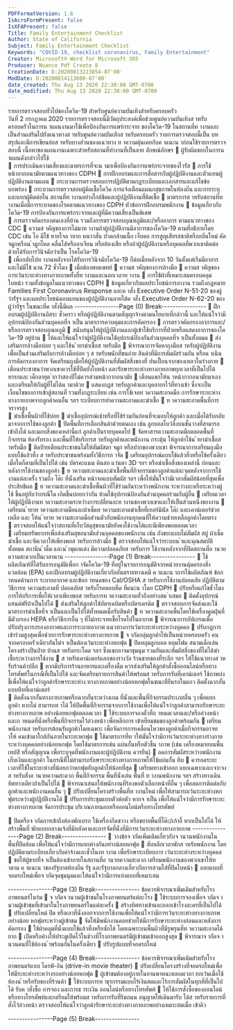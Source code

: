 ```yaml
---
PDFFormatVersion: 1.6
IsAcroFormPresent: false
IsXFAPresent: false
Title: Family Entertainment Checklist
Author: State of California
Subject: Family Entertainment Checklist
Keywords: "COVID-19, checklist coronavirus, Family Entertainment"
Creator: Microsoft® Word for Microsoft 365
Producer: Nuance Pdf Create 8
CreationDate: D:20200813223854-07'00'
ModDate: D:20200814113600-07'00'
date_created: Thu Aug 13 2020 22:38:00 GMT-0700
date_modified: Thu Aug 13 2020 22:38:00 GMT-0700
---
```

 
รายการตรวจสอบทั่วไปของโควิด-19 
สําหรับศูนย์ความบันเทิงสําหรับครอบครัว  
วันที่ 2 กรกฎาคม 2020 
รายการตรวจสอบนี้มีวัตถุประสงค์เพื่อช่วยศูนย์ความบันเทิงส าหรับครอบครัวในการน าแผนงานมาใช้เพื่อป้องกันการแพร่กระจาย
ของโควิด-19 ในสถานที่ท างานและเป็นส่วนเสริมไปยังแนวทางส าหรับศูนย์ความบันเทิงส าหรับครอบครัว รายการตรวจสอบนี้เป็น
บทสรุปและมีการเขียนย่อส าหรับบางส่วนของแนวทาง ท าความคุ้นเคยกับค าแนะน าก่อนใช้รายการตรวจสอบนี้ 
เนื้อหาของแผนงานเฉพาะสําหรับสถานที่ทํางานที่เป็นลาย
ลักษณ์อักษร 
 ผู้รับผิดชอบในการน าแผนดังกล่าวไปใช้  
 การประเมินความเสี่ยงและมาตรการที่จะน ามาเพื่อป้องกันการแพร่กระจายของไวรัส 
 การใช้หน้ากากอนามัยตามแนวทางของ CDPH 
 การฝึกอบรมและการสื่อสารกับผู้ปฏิบัติงานและตัวแทนผู้ปฏิบัติงานตามแผน 
 กระบวนการตรวจสอบการปฏิบัติตามกฎระเบียบและเอกสารและแก้ไขข้อบกพร่อง 
 กระบวนการตรวจสอบผู้ติดเชื้อโควิด การแจ้งเตือนแผนกสุขภาพในท้องถิ่น และการระบุและแยกผู้ติดต่อใน
สถานที่ท างานอย่างใกล้ชิดและผู้ปฏิบัติงานที่ติดเชื้อ 
 มาตรการส าหรับสถานที่ท างานเมื่อมีการระบาดของโรคตามแนวทางของ CDPH 
หัวข้อการฝึกอบรมพนักงาน 
 ข้อมูลเกี่ยวกับโควิด-19 การป้องกันการแพร่กระจายและผู้ที่มีความเสี่ยงเป็นพิเศษ  
 การตรวจคัดกรองตนเองที่บ้าน รวมถึงการตรวจสอบอุณหภูมิและ/หรืออาการ ตามแนวทางของ CDC 
 ความส าคัญของการไม่มาท างานถ้าผู้ปฏิบัติงานมีอาการของโควิด-19 ตามที่อธิบายโดย CDC เช่น ไอ มีไข้ 
หายใจล าบาก หนาวสั่น ปวดกล้ามเนื้อ เจ็บคอ การสูญเสียรสชาติหรือกลิ่นใหม่ คัดจมูกหรือน ้ามูกไหล 
คลื่นไส้หรืออาเจียน หรือท้องเสีย หรือถ้าผู้ปฏิบัติงานหรือบุคคลที่พวกเขาติดต่อด้วยได้รับการวินิจฉัยว่าเป็น
โรคโควิด-19  
 เพื่อกลับไปท างานหลังจากได้รับการวินิจฉัยโควิด-19 ก็ต่อเมื่อหลังจาก 10 วันตั้งแต่เริ่มมีอาการและไม่มีไข้
นาน 72 ชั่วโมง 
 เมื่อต้องพบแพทย์ 
 ความส าคัญของการล้างมือ 
 ความส าคัญของการเว้นระยะห่างทางกายภาพทั้งที่ท างานและนอกเวลาท างาน 
 การใช้ผ้าที่เหมาะสมครอบคลุมใบหน้า รวมทั้งข้อมูลในแนวทางของ CDPH 
 ข้อมูลเกี่ยวกับผลประโยชน์การลางาน รวมถึงกฎหมาย Families First Coronavirus Response และค าสั่ง 
Executive Order N-51-20 ของผู้ว่ารัฐฯ และผลประโยชน์ตอบแทนของผู้ปฏิบัติงานภายใต้ค าสั่ง 
Executive Order N-62-20 ของผู้ว่ารัฐฯ ในขณะที่ค าสั่งนี้มีผล 
----------------Page (0) Break----------------
 ฝึกอบรมผู้ปฏิบัติงานอิสระ ชั่วคราว หรือผู้ปฏิบัติงานตามสัญญาจ้างตามนโยบายที่กล่าวนี้ และให้แน่ใจว่ามี
อุปกรณ์ป้องกันส่วนบุคคลที่จ าเป็น 
มาตรการควบคุมและการคัดกรอง 
 การตรวจคัดกรองอาการและ/หรือการตรวจสอบอุณหภูมิ 
 สนับสนุนให้ผู้ปฏิบัติงานและผู้เข้าใช้บริการที่ป่วยหรือแสดงอาการของโควิด-19 อยู่บ้าน 
 ให้และให้แน่ใจว่าผู้ปฏิบัติงานใช้อุปกรณ์ป้องกันส่วนบุคคลที่จ าเป็นทั้งหมด 
 ส่งเสริมการล้างมือบ่อย ๆ และใช้น ้ายาฆ่าเชื้อส าหรับมือ 
 พิจารณาการจัดหาถุงมือส าหรับผู้ปฏิบัติงานเพื่อเป็นส่วนเสริมกับการล้างมือบ่อย ๆ ส าหรับพนักที่ขนถ่าย
สินค้าที่มีการสัมผัสร่วมกัน หรือด าเนินการคัดกรองอาการ จัดเตรียมถุงมือให้ผู้ปฏิบัติงานที่สัมผัสสิ่งของที่
ปนเปื้อนจากของเหลวในร่างกาย 
 เตือนประชาชนว่าพวกเขาควรใช้ที่ปิดบังใบหน้า และรักษาระยะห่างทางกายภาพทุกเวลาที่เป็นไปได้ ทารกและ
เด็กอายุต ่ากว่าสองปีไม่ควรสวมหน้ากากอนามัย 
 เตือนแขกให้น าหน้ากากอนามัยมาเอง และเตรียมให้กับผู้ที่ไม่ได้น ามาด้วย 
 แสดงกฎส าหรับลูกค้าและบุคลากรไว้ที่ทางเข้า ซึ่งจะเป็นเงื่อนไขของการเข้าสู่สถานที่ รวมทั้งกฎระเบียบ เช่น 
การใช้เจลท าความสะอาดมือ การรักษาระยะห่างทางกายภาพจากลูกค้าคนอื่น ฯลฯ 
ระเบียบการทําความสะอาดและฆ่าเชื้อ 
 ท าความสะอาดพื้นที่การจราจรสูง  
 ฆ่าเชื้อพื้นผิวที่ใช้บ่อย 
 ฆ่าเชื้ออุปกรณ์เช่าหรือที่ใช้ร่วมกันก่อนที่จะมอบให้ลูกค้า และเมื่อได้รับกลับมาจากการใช้ของลูกค้า 
 ปิดพื้นที่การเลือกสินค้าด้วยตนเอง เช่น ลูกบอลโบว์ลิ่งบนชั้นวางที่สามารถเข้าถึงได้ และมอบสิ่งของเหล่านี้แก่
ลูกค้าเป็นรายบุคคลไป 
 จัดหาสารความสะอาดมือตลอดพื้นที่กิจกรรม ห้องรับรอง และพื้นที่ให้บริการส าหรับลูกค้าและพนักงาน กระตุ้น
ให้ลูกค้าใช้น ้ายาฆ่าเชื้อส าหรับมือ 
 ติดป้ายเตือนประชาชนไม่ให้สัมผัสตา จมูก หรือปากของพวกเขา พิจารณาการเตรียมถุงมือแบบใช้แล้วทิ้ง
ส าหรับประชาชนพร้อมทั้งวิธีการก าจัด 
 เตรียมอุปกรณ์แบบใช้แล้วทิ้งหรือใช้ครั้งเดียวเมื่อใดก็ตามที่เป็นไปได้ เช่น บัตรคะแนน ดินสอ แว่นตา 3D ฯลฯ 
หรือฆ่าเชื้อสิ่งของเหล่านี้ ก่อนและหลังการใช้งานของลูกค้า 
 ท าความสะอาดและฆ่าเชื้อพื้นที่กิจกรรมของลูกค้าแต่ละจุดหลังจากการใช้งานแต่ละครั้ง รวมถึง โต๊ะ ที่นั่งเสริม 
หน้าจอแบบสัมผัส ฯลฯ เพื่อให้มั่นใจว่ามีเวลาสัมผัสน้อยที่สุดเพื่อประสิทธิผล 
 ท าความสะอาดและฆ่าเชื้อพื้นผิวที่ใช้ร่วมกันระหว่างพนักงาน ระหว่างกะหรือระหว่างผู้ใช้ ขึ้นอยู่กับว่ากรณีใด
เกิดขึ้นบ่อยกว่ากัน ห้ามใช้อุปกรณ์ป้องกันส่วนบุคคลร่วมกับผู้อื่น 
 เตรียมเวลาให้ผู้ปฏิบัติงานท าความสะอาดระหว่างการเปลี่ยนกะท างานของพวกเขาและให้เป็นส่วนหนึ่งของงาน 
 เตรียมน ้ายาท าความสะอาดมือและผ้าเช็ดท าความสะอาดฆ่าเชื้อที่เทอร์มินัล โต๊ะ และเคาน์เตอร์ช่วยเหลือ และ
ให้น ้ายาท าความสะอาดมือส่วนตัวกับพนักงานทุกคนที่ให้ความช่วยเหลือลูกค้าโดยตรง  
 ตรวจสอบให้แน่ใจว่าสถานที่เก็บวัสดุสุขอนามัยยังคงใช้งานได้และมีเพียงพอตลอดเวลา  
 เตรียมทรัพยากรเพื่อส่งเสริมสุขอนามัยส่วนบุคคลของพนักงาน เช่น ถังขยะแบบไม่สัมผัส สบู่ ผ้าเช็ดฆ่าเชื้อ 
และจัดเวลาให้เพียงพอส าหรับการล้างมือ 
 ตรวจสอบให้แน่ใจว่าระบบน ้าและคุณสมบัติทั้งหมด สถานีน ้าดื่ม และน ้าพุตกแต่ง มีความปลอดภัยส าหรับการ
ใช้งานหลังจากที่ปิดสถานที่อ านวยความสะดวกเป็นเวลานาน 
----------------Page (1) Break----------------
 ใช้ผลิตภัณฑ์ที่ได้รับการอนุมัติเพื่อก าจัดโควิด-19 ที่อยู่ในรายการอนุมัติจากหน่วยงานคุ้มครองสิ่งแวดล้อม 
(EPA) และฝึกอบรมผู้ปฏิบัติงานเกี่ยวกับอันตรายทางเคมี ค าแนะน าการใช้ผลิตภัณฑ์ ข้อก าหนดด้านการ
ระบายอากาศ และข้อก าหนดของ Cal/OSHA ส าหรับการใช้งานปลอดภัย ปฏิบัติตามวิธีการท าความสะอาดที่
ปลอดภัยส าหรับโรคหอบหืด ที่แนะน าโดย CDPH 
 ปรับหรือแก้ไขชั่วโมงการให้บริการเพื่อให้เวลาเพียงพอส าหรับการท าความสะอาดทั่วถึงอย่างสม ่าเสมอ 
 ติดตั้งอุปกรณ์แฮนด์ฟรีถ้าเป็นไปได้ 
 ส่งเสริมให้ลูกค้าใช้บัตรเดบิตหรือบัตรเครดิต 
 ตรวจสอบการจัดส่งและใช้มาตรการฆ่าเชื้อที่จ าเป็นและเป็นไปได้ทั้งหมดเมื่อรับสินค้า 
 ท าความสะอาดพื้นโดยใช้เครื่องดูดฝุ่นที่มีตัวกรอง HEPA หรือวิธีการอื่น ๆ ที่ไม่กระจายเชื้อโรคไปในอากาศ 
 พิจารณาการอัปเกรดเพื่อปรับปรุงการกรองอากาศและการระบายอากาศ 
แนวทางการเว้นระยะห่างระหว่างบุคคล 
 ปรับกฎการเข้าร่วมสูงสุดเพื่อช่วยการรักษาระยะห่างทางกายภาพ 
 จ ากัดกลุ่มลูกค้าให้เป็นหน่วยครอบครัว คนจากครอบครัวเดียวกันไม่จ าเป็นต้องเว้นระยะห่างหกฟุต 
 ปิดหลุมลูกบอล หลุมโฟม สนามเด็กเล่น โครงสร้างปีนป่าย บ้านส าหรับกระโดด ฯลฯ ซึ่งแขกอาจมาชุมนุม
รวมกันและสัมผัสสิ่งของที่ไม่ได้ฆ่าเชื้อระหว่างการใช้งาน 
 ส าหรับเคาน์เตอร์แลกของรางวัล ร้านขายของที่ระลึก ฯลฯ ให้ใช้แนวทางส าหรับร้านค้าปลีก 
 หากมีบริการร้านอาหารและเครื่องดื่ม ควรส่งเสริมให้ลูกค้าสั่งซื้อออนไลน์หรือทางโทรศัพท์ในกรณีที่เป็นไปได้ 
และจัดเตรียมรายการสินค้าให้พร้อมส าหรับการรับที่เคาน์เตอร์ ใช้ภาพบ่งชี้เพื่อให้แน่ใจว่าลูกค้ารักษาระยะห่าง
ทางกายภาพอย่างน้อยหกฟุตในขณะที่ยืนรอในแถว ติดตั้งฉากกั้นแบบทึบที่เคาน์เตอร์  
 ติดตั้งฉากกั้นทางกายภาพหรือฉากกั้นระหว่างเกม ที่นั่งและพื้นที่กิจกรรมประเภทอื่น ๆ เพื่อแยกลูกค้า หากไม่
สามารถท าได้ ให้ปิดพื้นที่กิจกรรมจากการใช้งานเพื่อให้แน่ใจว่าลูกค้าสามารถรักษาระยะห่างทางกายภาพ
อย่างน้อยหกฟุตตลอดเวลา 
 ใช้ระบบการจองตั๋วที่ก าหนดเวลาและ/หรือล่วงหน้าและก าหนดที่นั่งหรือพื้นที่กิจกรรมไว้ล่วงหน้า เพื่อหลีกการ
เข้าเยี่ยมชมของลูกค้าพร้อมกัน 
 เตรียมพนักงานส าหรับการต้อนรับลูกค้าโดยเฉพาะ เพื่อจัดการการเคลื่อนไหวของลูกค้าเมื่อกิจกรรมอาจท าให้
คนเข้ามาใกล้กันภายในระยะหกฟุต 
 ใช้มาตรการที่ท าให้มั่นใจว่ามีการเว้นระยะห่างทางร่างกายระหว่างบุคคลอย่างน้อยหกฟุต โดยใช้มาตรการเช่น 
แผ่นกั้นหรือตัวชี้น าภาพ (เช่น เครื่องหมายบนพื้น เทปสี หรือสัญญาณ เพื่อระบุจุดที่พนักงานและผู้ปฏิบัติงาน
ควรยืน) 
 ลดการสัมผัสระหว่างพนักงานเก็บเงินและลูกค้า ในกรณีที่ไม่สามารถรักษาระยะห่างทางกายภาพให้ใช้แผ่นกั้น
ทึบ 
 ควรลดระยะเวลาที่ใช้ในระยะห่างที่น้อยกว่าหกฟุตกับลูกค้าให้น้อยที่สุด 
 เตรียมทางเข้าออก แยกเฉพาะและเจาะจง ส าหรับสิ่งอ านวยความสะดวก พื้นที่กิจกรรม พื้นที่นั่งเล่น พื้นที่
ท างานพนักงาน ฯลฯ สร้างทางเดินทิศทางเดียวถ้าเป็นไปได้ 
 พิจารณาเสนอให้พนักงานที่ร้องขอตัวเลือกหน้าที่อื่น ๆ เพื่อลดการติดต่อกับลูกค้าและพนักงานคนอื่น ๆ 
 ปรับเปลี่ยนโครงสร้างพื้นที่ท างานใหม่ เพื่อให้สามารถเว้นระยะห่างหกฟุตระหว่างผู้ปฏิบัติงานได้ 
 ปรับการประชุมแบบตัวต่อตัว หากจ าเป็น เพื่อให้แน่ใจว่ามีการรักษาระยะห่างทางกายภาพ จัดการประชุม
บริเวณภายนอกหรือออนไลน์หรือทางโทรศัพท์ 
 
 ปิดหรือจ ากัดการเข้าถึงห้องพักเบรก ใช้เครื่องกีดขวาง หรือขยายพื้นที่โต๊ะ/เก้าอี้ หากเป็นไปได้ ให้สร้างพื้นที่
พักแบบกลางแจ้งที่มีหลังคาและการจัดที่นั่งที่มีการเว้นระยะห่างทางกายภาพ 
----------------Page (2) Break----------------
 วางข้อจ ากัดเพิ่มเติมเกี่ยวกับจ านวนพนักงานในพื้นที่ปิดล้อม เพื่อให้แน่ใจว่ามีการแยกห่างกันอย่างน้อยหกฟุต 
 สับหลีกเวลาพักส าหรับพนักงาน โดยปฏิบัติตามระเบียบเกี่ยวกับค่าจ้างและชั่วโมงท างาน เพื่อรักษาระเบียบการ
เว้นระยะห่างระหว่างบุคคล  
 ขอให้ผู้ขายที่จ าเป็นต้องเข้าภายในสถานที่อ านวยความสะดวก เตรียมพนักงานของพวกเขาให้ท าตาม
ค าแนะน าของรัฐบาลท้องถิ่น รัฐ และรัฐบาลกลางเกี่ยวกับการสวมใส่ที่ปิดใบหน้า 
 ออกแบบที่จอดรถใหม่เพื่อจ ากัดจุดชุมนุมและให้แน่ใจว่ามีการแบ่งแยกที่เหมาะสม  
  
----------------Page (3) Break----------------
ข้อควรพิจารณาเพิ่มเติมสําหรับโรงภาพยนตร์ในร่ม 
 จ ากัดจ านวนผู้เข้าชมในโรงภาพยนตร์แต่ละโรง 
 ใช้ระบบการจองเพื่อจ ากัดจ านวนผู้เข้าชมที่เข้ามาในโรงภาพยนตร์ในแต่ละครั้ง 
 สร้างทิศทางเข้าและออกเข้าโรงละครที่เป็นไปได้ 
 ปรับเปลี่ยนใหม่ ปิด หรือเอาที่นั่งออกจากการใช้งานเพื่อให้แน่ใจว่ามีการเว้นระยะห่างทางกายภาพอย่างน้อย
หกฟุตระหว่างผู้เข้าชม 
 จัดให้มีพนักงานคอยช่วยให้มีการรักษาระยะห่างก่อนและหลังการคัดกรอง 
 ใช้ผ้าคลุมที่นั่งแบบใช้แล้วทิ้งหรือซักได้ โดยเฉพาะบนพื้นผิวที่มีรูพรุนที่ท าความสะอาดได้ยาก 
 เปิดหรือค้างให้ประตูเปิดไว้ในช่วงที่โรงภาพยนตร์มีผู้เข้าชมเข้าออกสูงสุด 
 พิจารณาจ ากัดจ านวนคนที่ใช้ห้องน ้าพร้อมกันในครั้งเดียว 
 ปรับรูปแบบที่จอดรถใหม่ 
  
----------------Page (4) Break----------------
ข้อควรพิจารณาเพิ่มเติมสําหรับโรงภาพยนตร์แบบ
ไดรฟ์-อิน (drive-in movie theater) 
 ปรับเปลี่ยนโครงสร้างที่จอดรถใหม่เพื่อให้มีระยะห่างระหว่างรถอย่างน้อยหกฟุต 
 ผู้เข้าชมต้องอยู่ภายในยานพาหนะตลอดเวลา ยกเว้นเมื่อใช้ห้องน ้าหรือรับของที่ร้านค้า 
 ใช้ระบบการท าธุรกรรมแบบไร้เงินสดและไร้การสัมผัสในทุกที่ที่เป็นไปได้ รับค าสั่งซื้อ การจอง และการช าระเงิน
ออนไลน์หรือทางโทรศัพท์ 
 ให้ใช้การสั่งซื้อของออนไลน์หรือทางโทรศัพท์และเตรียมให้พร้อมส าหรับการรับที่ริมถนน อนุญาตให้เดินมารับ
ได้ส าหรับรายการที่สั่งไว้ล่วงหน้า ตรวจสอบให้แน่ใจว่าลูกค้ารักษาระยะห่างทางกายภาพอย่างเหมาะสมเมื่อ
เข้าคิว 
 
 
 
 
----------------Page (5) Break----------------
